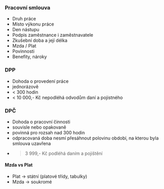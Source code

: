 ### Pracovní smlouva
- Druh práce
- Místo výkonu práce
- Den nástupu
- Podpis zaměstnance i zaměstnavatele
- Zkušební doba a její délka
- Mzda / Plat
- Povinnosti
- Benefity, nároky

### DPP
- Dohoda o provedení práce
- jednorázově
- < 300 hodin
- < 10 000,- Kč nepodléhá odvodům daní a pojistného

### DPČ
- Dohoda o pracovní činnosti
- souvisle nebo opakovaně
- povinná pro rozsah nad 300 hodin
- odpracovaná doba nesmí přesáhnout polovinu období, na kterou byla smlouva uzavřena
- > 3 999,- Kč podléhá daním a pojištění



#### Mzda vs Plat
- Plat -> státní (platové třídy, tabulky)
- Mzda -> soukromé
